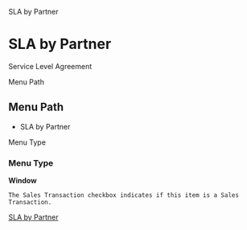 
SLA by Partner
# SLA by Partner


Service Level Agreement

Menu Path
## Menu Path



- SLA by Partner

Menu Type
### Menu Type

**Window**

```
The Sales Transaction checkbox indicates if this item is a Sales Transaction.
```

[SLA by Partner](../../window-sla-by-partner.md)